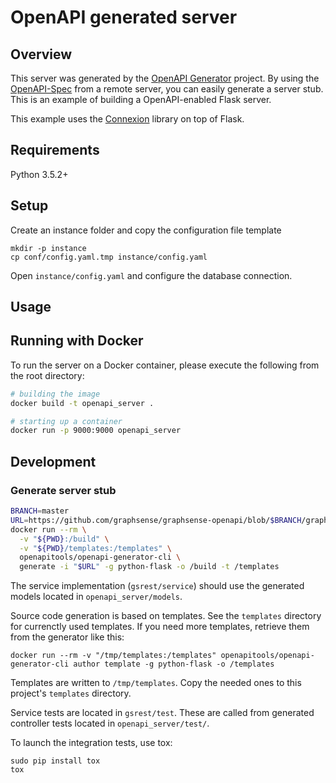 # OpenAPI generated server

## Overview
This server was generated by the [OpenAPI Generator](https://openapi-generator.tech) project. By using the
[OpenAPI-Spec](https://openapis.org) from a remote server, you can easily generate a server stub.  This
is an example of building a OpenAPI-enabled Flask server.

This example uses the [Connexion](https://github.com/zalando/connexion) library on top of Flask.

## Requirements
Python 3.5.2+

## Setup

Create an instance folder and copy the configuration file template

    mkdir -p instance
    cp conf/config.yaml.tmp instance/config.yaml

Open `instance/config.yaml` and configure the database connection.

## Usage

## Running with Docker

To run the server on a Docker container, please execute the following from the root directory:

```bash
# building the image
docker build -t openapi_server .

# starting up a container
docker run -p 9000:9000 openapi_server
```

## Development

### Generate server stub

```sh
BRANCH=master
URL=https://github.com/graphsense/graphsense-openapi/blob/$BRANCH/graphsense.yaml
docker run --rm \
  -v "${PWD}:/build" \
  -v "${PWD}/templates:/templates" \
  openapitools/openapi-generator-cli \
  generate -i "$URL" -g python-flask -o /build -t /templates
```

The service implementation (`gsrest/service`) should use the generated models located in `openapi_server/models`.

Source code generation is based on templates. See the `templates` directory for currenctly used templates. If you need more templates, retrieve them from the generator like this:

    docker run --rm -v "/tmp/templates:/templates" openapitools/openapi-generator-cli author template -g python-flask -o /templates

Templates are written to `/tmp/templates`. Copy the needed ones to this project's `templates` directory.

Service tests are located in `gsrest/test`. These are called from generated controller tests located in `openapi_server/test/`.

To launch the integration tests, use tox:
```
sudo pip install tox
tox
```
